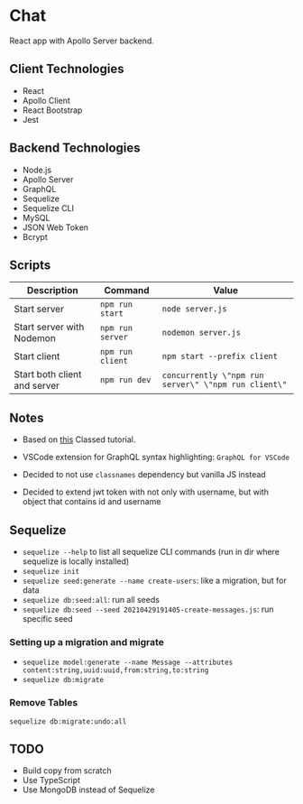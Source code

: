 # Chat

React app with Apollo Server backend.

## Client Technologies

-   React
-   Apollo Client
-   React Bootstrap
-   Jest

## Backend Technologies

-   Node.js
-   Apollo Server
-   GraphQL
-   Sequelize
-   Sequelize CLI
-   MySQL
-   JSON Web Token
-   Bcrypt

## Scripts

| Description                  | Command          | Value                                                |
| ---------------------------- | ---------------- | ---------------------------------------------------- |
| Start server                 | `npm run start`  | `node server.js`                                     |
| Start server with Nodemon    | `npm run server` | `nodemon server.js`                                  |
| Start client                 | `npm run client` | `npm start --prefix client`                          |
| Start both client and server | `npm run dev`    | `concurrently \"npm run server\" \"npm run client\"` |

## Notes

-   Based on [this](https://www.youtube.com/playlist?list=PLMhAeHCz8S3_VYiYxpcXtMz96vePOuOX3) Classed tutorial.

-   VSCode extension for GraphQL syntax highlighting: `GraphQL for VSCode`

-   Decided to not use `classnames` dependency but vanilla JS instead

-   Decided to extend jwt token with not only with username, but with object that contains id and username

## Sequelize

-   `sequelize --help` to list all sequelize CLI commands (run in dir where sequelize is locally installed)
-   `sequelize init`
-   `sequelize seed:generate --name create-users`: like a migration, but for data
-   `sequelize db:seed:all`: run all seeds
-   `sequelize db:seed --seed 20210429191405-create-messages.js`: run specific seed

### Setting up a migration and migrate

-   `sequelize model:generate --name Message --attributes content:string,uuid:uuid,from:string,to:string`
-   `sequelize db:migrate`

### Remove Tables

`sequelize db:migrate:undo:all`

## TODO

-   Build copy from scratch
-   Use TypeScript
-   Use MongoDB instead of Sequelize
